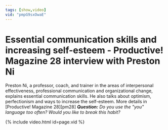 ```yaml
---
tags: [show,video]
vid: "pmpG9sxOwaE"
---
```


# Essential communication skills and increasing self-esteem - Productive! Magazine 28 interview with Preston Ni


Preston Ni, a professor, coach, and trainer in the areas of interpersonal effectiveness, professional communication and organizational change, explains essential communication skills. He also talks about optimism, perfectionism and ways to increase the self-esteem. More details in [Productive! Magazine 28][pm28] ***Question:*** *Do you use the "you" language too often? Would you like to break this habit?*

{% include video.html id=page.vid %}

<!--More-->

[n]: https://michael.gratis/nozbe